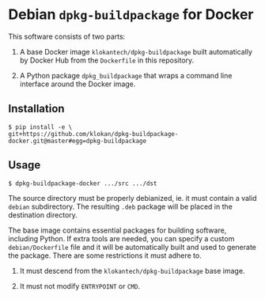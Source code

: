 # Debian `dpkg-buildpackage` for Docker

This software consists of two parts:

1. A base Docker image `klokantech/dpkg-buildpackage` built
   automatically by Docker Hub from the `Dockerfile` in this
   repository.

2. A Python package `dpkg_buildpackage` that wraps a command
   line interface around the Docker image.


## Installation

```shell
$ pip install -e \
git+https://github.com/klokan/dpkg-buildpackage-docker.git@master#egg=dpkg-buildpackage
```


## Usage

```shell
$ dpkg-buildpackage-docker .../src .../dst
```

The source directory must be properly debianized, ie. it must
contain a valid `debian` subdirectory. The resulting `.deb`
package will be placed in the destination directory.

The base image contains essential packages for building software,
including Python. If extra tools are needed, you can specify
a custom `debian/Dockerfile` file and it will be automatically
built and used to generate the package. There are some restrictions
it must adhere to.

1. It must descend from the `klokantech/dpkg-buildpackage` base image.

2. It must not modify `ENTRYPOINT` or `CMD`.